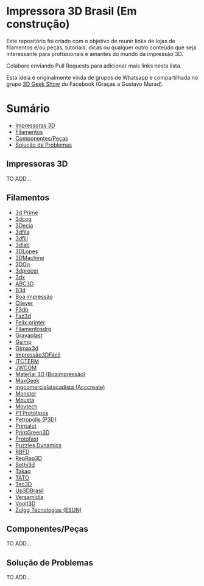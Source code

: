 # Impressora 3D Brasil (Em construção)

Este repositório foi criado com o objetivo de reunir links de lojas de filamentos e/ou peças, tutoriais, dicas ou qualquer outro conteúdo que seja interessante para profissionais e amantes do mundo da impressão 3D.

Colabore enviando Pull Requests para adicionar mais links nesta lista. 

Esta ideia é originalmente vinda de grupos de Whatsapp e compartilhada no grupo [3D Geek Show](https://www.facebook.com/groups/3DGeekShow) do Facebook (Graças a Gustavo Murad).

Sumário
=================

   * [Impressoras 3D](#impressoras-3d)
   * [Filamentos](#filamentos)
   * [Componentes/Peças](#componentes/peças)
   * [Solução de Problemas](#solução-de-problemas)

## Impressoras 3D

TO ADD...


## Filamentos

  * [3d Prime](https://www.3dprime.com.br/)
  * [3dcog](http:/linkdosite.com)
  * [3Decia](http:/linkdosite.com)
  * [3dfila](http:/linkdosite.com)
  * [3dfill](http:/linkdosite.com)
  * [3dlab](http:/linkdosite.com)
  * [3DLopes](http:/linkdosite.com)
  * [3DMachine](http:/linkdosite.com)
  * [3DOn](http:/linkdosite.com)
  * [3dprocer](http:/linkdosite.com)
  * [3dx](http:/linkdosite.com)
  * [ABC3D](http:/linkdosite.com)
  * [B3d](http:/linkdosite.com)
  * [Boa impressão](http:/linkdosite.com)
  * [Cliever](http:/linkdosite.com)
  * [F3db](http:/linkdosite.com)
  * [Faz3d](http:/linkdosite.com)
  * [Felix printer](http:/linkdosite.com)
  * [Filamentosdrg](http:/linkdosite.com)
  * [Gravaplast](http:/linkdosite.com)
  * [Gsimp](http:/linkdosite.com)
  * [Gtmax3d](http:/linkdosite.com)
  * [Impressão3DFácil](http:/linkdosite.com)
  * [ITCTERM](http:/linkdosite.com)
  * [JWCOM](http:/linkdosite.com)
  * [Material 3D (Boaimpressão)](http:/linkdosite.com)
  * [MaxGeek](http:/linkdosite.com)
  * [mgcomercialatacadista (Acccreate)](http:/linkdosite.com)
  * [Monster](http:/linkdosite.com)
  * [Mousta](http:/linkdosite.com)
  * [Movtech](http:/linkdosite.com)
  * [P1 Protótipos](http:/linkdosite.com)
  * [Petropolis (P3D)](http:/linkdosite.com)
  * [Printalot](http:/linkdosite.com)
  * [PrintGreen3D](http:/linkdosite.com)
  * [Protofast](http:/linkdosite.com)
  * [Puzzles Dynamics](http:/linkdosite.com)
  * [RBFD](http:/linkdosite.com)
  * [RepRap3D](http:/linkdosite.com)
  * [Sethi3d](http:/linkdosite.com)
  * [Takao](http:/linkdosite.com)
  * [TATO](http:/linkdosite.com)
  * [Tec3D](http:/linkdosite.com)
  * [Up3DBrasil](http:/linkdosite.com)
  * [Versamídia](http:/linkdosite.com)
  * [Voolt3D](http:/linkdosite.com)
  * [Zulgg Tecnologias (ESUN)](http:/linkdosite.com)

## Componentes/Peças

  TO ADD...


## Solução de Problemas

  TO ADD...


